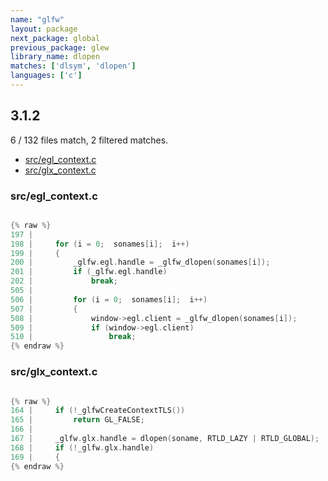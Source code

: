 ```yaml
---
name: "glfw"
layout: package
next_package: global
previous_package: glew
library_name: dlopen
matches: ['dlsym', 'dlopen']
languages: ['c']
---
```

## 3.1.2
6 / 132 files match, 2 filtered matches.

 - [src/egl_context.c](#srcegl_contextc)
 - [src/glx_context.c](#srcglx_contextc)

### src/egl_context.c

```c

{% raw %}
197 | 
198 |     for (i = 0;  sonames[i];  i++)
199 |     {
200 |         _glfw.egl.handle = _glfw_dlopen(sonames[i]);
201 |         if (_glfw.egl.handle)
202 |             break;
505 | 
506 |         for (i = 0;  sonames[i];  i++)
507 |         {
508 |             window->egl.client = _glfw_dlopen(sonames[i]);
509 |             if (window->egl.client)
510 |                 break;
{% endraw %}

```
### src/glx_context.c

```c

{% raw %}
164 |     if (!_glfwCreateContextTLS())
165 |         return GL_FALSE;
166 | 
167 |     _glfw.glx.handle = dlopen(soname, RTLD_LAZY | RTLD_GLOBAL);
168 |     if (!_glfw.glx.handle)
169 |     {
{% endraw %}

```
